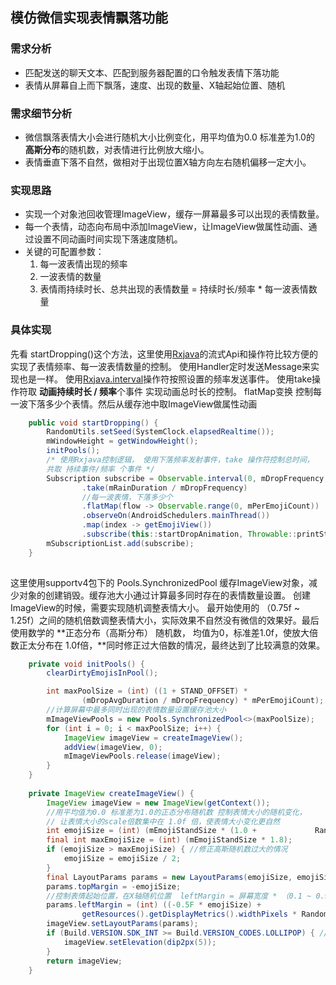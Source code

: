## 模仿微信实现表情飘落功能

### 需求分析

* 匹配发送的聊天文本、匹配到服务器配置的口令触发表情下落功能
* 表情从屏幕自上而下飘落，速度、出现的数量、X轴起始位置、随机


### 需求细节分析
* 微信飘落表情大小会进行随机大小比例变化，用平均值为0.0 标准差为1.0的 **高斯分布**的随机数，对表情进行比例放大缩小。
* 表情垂直下落不自然，做相对于出现位置X轴方向左右随机偏移一定大小。

### 实现思路
* 实现一个对象池回收管理ImageView，缓存一屏幕最多可以出现的表情数量。
* 每一个表情，动态向布局中添加ImageView，让ImageView做属性动画、通过设置不同动画时间实现下落速度随机。
* 关键的可配置参数：
	1. 每一波表情出现的频率
	2. 	一波表情的数量
	3. 表情雨持续时长、总共出现的表情数量 =  持续时长/频率 * 每一波表情数量 


### 具体实现

先看 startDropping()这个方法，这里使用[Rxjava](https://mcxiaoke.gitbooks.io/rxdocs/content/topics/Getting-Started.html)的流式Api和操作符比较方便的实现了表情频率、每一波表情数量的控制。 使用Handler定时发送Message来实现也是一样。 使用[Rxjava.interval](https://mcxiaoke.gitbooks.io/rxdocs/content/operators/Interval.html)操作符按照设置的频率发送事件。
使用take操作符取 **动画持续时长 / 频率**个事件 实现动画总时长的控制。 flatMap变换 控制每一波下落多少个表情。然后从缓存池中取ImageView做属性动画

```java
    public void startDropping() {
        RandomUtils.setSeed(SystemClock.elapsedRealtime());
        mWindowHeight = getWindowHeight();
        initPools();
        /* 使用Rxjava控制逻辑， 使用下落频率发射事件，take 操作符控制总时间，
        共取 持续事件/频率 个事件 */
        Subscription subscribe = Observable.interval(0, mDropFrequency, TimeUnit.MILLISECONDS)
                .take(mRainDuration / mDropFrequency)
                //每一波表情，下落多少个
                .flatMap(flow -> Observable.range(0, mPerEmojiCount))
                .observeOn(AndroidSchedulers.mainThread())
                .map(index -> getEmojiView())
                .subscribe(this::startDropAnimation, Throwable::printStackTrace);
        mSubscriptionList.add(subscribe);
    }
    
```
这里使用supportv4包下的 Pools.SynchronizedPool 缓存ImageView对象，减少对象的创建销毁。缓存池大小通过计算最多同时存在的表情数量设置。 创建ImageView的时候，需要实现随机调整表情大小。 最开始使用的 （0.75f ~ 1.25f）之间的随机倍数调整表情大小，实际效果不自然没有微信的效果好。最后使用数学的 **正态分布（高斯分布） 随机数， 均值为0，标准差1.0f，使放大倍数正太分布在 1.0f倍，**同时修正过大倍数的情况，最终达到了比较满意的效果。

```java
    private void initPools() {
        clearDirtyEmojisInPool();

        int maxPoolSize = (int) ((1 + STAND_OFFSET) *
                (mDropAvgDuration / mDropFrequency) * mPerEmojiCount);
        //计算屏幕中最多同时出现的表情数量设置缓存池大小
        mImageViewPools = new Pools.SynchronizedPool<>(maxPoolSize);
        for (int i = 0; i < maxPoolSize; i++) {
            ImageView imageView = createImageView();
            addView(imageView, 0);
            mImageViewPools.release(imageView);
        }
    }
    
    private ImageView createImageView() {
        ImageView imageView = new ImageView(getContext());
        //用平均值为0.0 标准差为1.0的正态分布随机数 控制表情大小的随机变化，
        // 让表情大小的scale倍数集中在 1.0f 倍，使表情大小变化更自然
        int emojiSize = (int) (mEmojiStandSize * (1.0 + 			RandomUtils.positiveGaussian()));
        final int maxEmojiSize = (int) (mEmojiStandSize * 1.8);
        if (emojiSize > maxEmojiSize) { //修正高斯随机数过大的情况
            emojiSize = emojiSize / 2;
        }
        final LayoutParams params = new LayoutParams(emojiSize, emojiSize);
        params.topMargin = -emojiSize;
        //控制表情起始位置，在X轴随机位置  leftMargin = 屏幕宽度 * （0.1 ~ 0.9）
        params.leftMargin = (int) ((-0.5F * emojiSize) +
                getResources().getDisplayMetrics().widthPixels * RandomUtils.floatInRange(0.1f, 0.9f));
        imageView.setLayoutParams(params);
        if (Build.VERSION.SDK_INT >= Build.VERSION_CODES.LOLLIPOP) { //加上x轴方向阴影
            imageView.setElevation(dip2px(5));
        }
        return imageView;
    }
```




